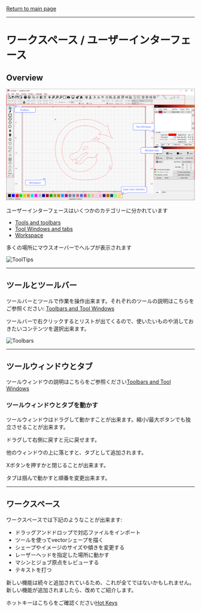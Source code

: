 [Return to main page](README.md)

----

# ワークスペース / ユーザーインターフェース

## Overview

![User Interface](/img/Desktop.png)

ユーザーインターフェースはいくつかのカテゴリーに分かれています 

* [Tools and toolbars](#toolbars)
* [Tool Windows and tabs](#toolboxes)
* [Workspace](#workspace)

多くの場所にマウスオーバーでヘルプが表示されます 

![ToolTips](/img/ToolTip.PNG)

<a name="toolbars"></a>

----

## ツールとツールバー

ツールバーとツールで作業を操作出来ます。それぞれのツールの説明はこちらをご参照ください: [Toolbars and Tool Windows](Toolbars.md)

ツールバーで右クリックするとリストが出てくるので、使いたいものや消しておきたいコンテンツを選択出来ます。

![Toolbars](/img/Toolbars.PNG)

<a name="toolboxes"></a>

----

## ツールウィンドウとタブ

ツールウィンドウの説明はこちらをご参照ください[Toolbars and Tool Windows](Toolbars.md) 

### ツールウィンドウとタブを動かす

ツールウィンドウはドラグして動かすことが出来ます。縮小/最大ボタンでも独立させることが出来ます。

ドラグして右側に戻すと元に戻せます。

他のウィンドウの上に落とすと、タブとして追加されます。

Xボタンを押すかと閉じることが出来ます。

タブは掴んで動かすと順番を変更出来ます。

-----

## ワークスペース

ワークスペースでは下記のようなことが出来ます:

* ドラッグアンドドロップで対応ファイルをインポート
* ツールを使ってvectorシェープを描く
* シェープやイメージのサイズや傾きを変更する
* レーザーヘッドを指定した場所に動かす
* マシンとジョブ原点をレビューする
* テキストを打つ

新しい機能は続々と追加されているため、これが全てではないかもしれません。新しい機能が追加されましたら、改めてご紹介します。

ホットキーはこちらをご確認ください[Hot Keys](HotKeys.md) 


